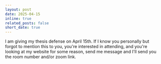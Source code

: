```yaml
---
layout: post
date: 2025-04-15
inline: true
related_posts: false
short_date: true
---
```


I am giving my thesis defense on April 15th. If I know you personally but forgot to mention this to you, you're interested in attending, and you're looking at my website for some reason, send me message and I'll send you the room number and/or zoom link.
